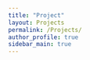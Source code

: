 ```yaml
---
title: "Project"
layout: Projects
permalink: /Projects/
author_profile: true
sidebar_main: true
---
```


